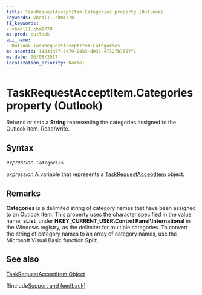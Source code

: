 ```yaml
---
title: TaskRequestAcceptItem.Categories property (Outlook)
keywords: vbaol11.chm1778
f1_keywords:
- vbaol11.chm1778
ms.prod: outlook
api_name:
- Outlook.TaskRequestAcceptItem.Categories
ms.assetid: 18b34d77-3479-08b3-d031-4732fb7657f1
ms.date: 06/08/2017
localization_priority: Normal
---
```



# TaskRequestAcceptItem.Categories property (Outlook)

Returns or sets a  **String** representing the categories assigned to the Outlook item. Read/write.


## Syntax

_expression_. `Categories`

_expression_ A variable that represents a [TaskRequestAcceptItem](Outlook.TaskRequestAcceptItem.md) object.


## Remarks

 **Categories** is a delimited string of category names that have been assigned to an Outlook item. This property uses the character specified in the value name, **sList**, under **HKEY_CURRENT_USER\Control Panel\International** in the Windows registry, as the delimiter for multiple categories. To convert the string of category names to an array of category names, use the Microsoft Visual Basic function **Split**.


## See also


[TaskRequestAcceptItem Object](Outlook.TaskRequestAcceptItem.md)

[!include[Support and feedback](~/includes/feedback-boilerplate.md)]
